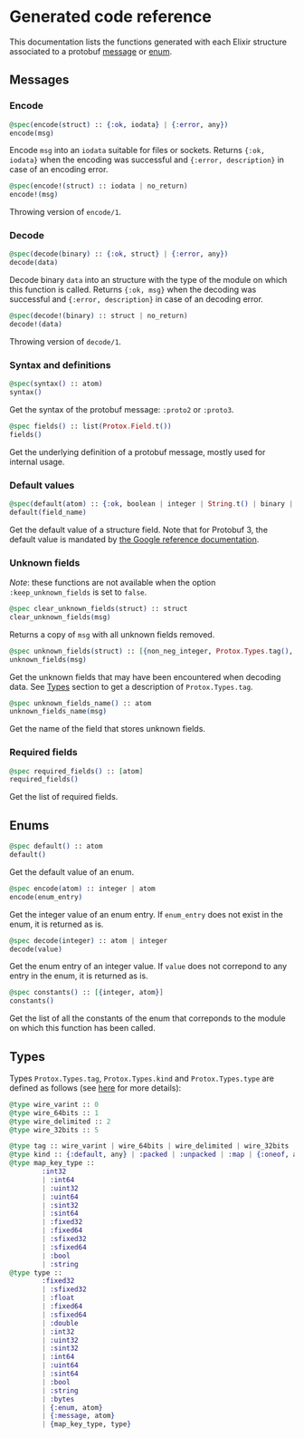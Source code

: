# Generated code reference

This documentation lists the functions generated with each Elixir structure associated to a protobuf [message](documentation/reference.md#messages) or [enum](documentation/reference.md#enums).

## Messages

### Encode

```elixir
@spec(encode(struct) :: {:ok, iodata} | {:error, any})
encode(msg)
```

Encode `msg` into an `iodata` suitable for files or sockets.
Returns `{:ok, iodata}` when the encoding was successful and `{:error, description}` in case of an encoding error.


```elixir
@spec(encode!(struct) :: iodata | no_return)
encode!(msg)
```

Throwing version of `encode/1`.

### Decode

```elixir
@spec(decode(binary) :: {:ok, struct} | {:error, any})
decode(data)
```

Decode binary `data` into an structure with the type of the module on which this function is called.
Returns `{:ok, msg}` when the decoding was successful and `{:error, description}` in case of an decoding error.


```elixir
@spec(decode!(binary) :: struct | no_return)
decode!(data)
```

Throwing version of `decode/1`.

### Syntax and definitions

```elixir
@spec(syntax() :: atom)
syntax()
```
Get the syntax of the protobuf message: `:proto2` or `:proto3`.

```elixir
@spec fields() :: list(Protox.Field.t())
fields()
```
Get the underlying definition of a protobuf message, mostly used for internal usage.

### Default values

```elixir
@spec(default(atom) :: {:ok, boolean | integer | String.t() | binary | float} | {:error, atom}
default(field_name)
```

Get the default value of a structure field. Note that for Protobuf 3, the default value is mandated by [the Google reference documentation](https://developers.google.com/protocol-buffers/docs/proto3#default).

### Unknown fields

_Note_: these functions are not available when the option `:keep_unknown_fields` is set to `false`.

```elixir
@spec clear_unknown_fields(struct) :: struct
clear_unknown_fields(msg)
```
Returns a copy of `msg` with all unknown fields removed.

```elixir
@spec unknown_fields(struct) :: [{non_neg_integer, Protox.Types.tag(), binary}]
unknown_fields(msg)
```
Get the unknown fields that may have been encountered when decoding data.
See [Types](documentation/reference.md#types) section to get a description of `Protox.Types.tag`.

```elixir
@spec unknown_fields_name() :: atom
unknown_fields_name(msg)
```
Get the name of the field that stores unknown fields.

### Required fields

```elixir
@spec required_fields() :: [atom]
required_fields()
```
Get the list of required fields.

## Enums

```elixir
@spec default() :: atom
default()
```
Get the default value of an enum.

```elixir
@spec encode(atom) :: integer | atom
encode(enum_entry)
```
Get the integer value of an enum entry. If `enum_entry` does not exist in the enum, it is returned as is.


```elixir
@spec decode(integer) :: atom | integer
decode(value)
```
Get the enum entry of an integer value. If `value` does not correpond to any entry in the enum, it is returned as is.

```elixir
@spec constants() :: [{integer, atom}]
constants()
```
Get the list of all the constants of the enum that correponds to the module on which this function has been called.

## Types

Types `Protox.Types.tag`, `Protox.Types.kind` and `Protox.Types.type` are defined as follows
(see [here](https://developers.google.com/protocol-buffers/docs/encoding#structure) for more details):

```elixir
@type wire_varint :: 0
@type wire_64bits :: 1
@type wire_delimited :: 2
@type wire_32bits :: 5

@type tag :: wire_varint | wire_64bits | wire_delimited | wire_32bits
@type kind :: {:default, any} | :packed | :unpacked | :map | {:oneof, atom}
@type map_key_type ::
        :int32
        | :int64
        | :uint32
        | :uint64
        | :sint32
        | :sint64
        | :fixed32
        | :fixed64
        | :sfixed32
        | :sfixed64
        | :bool
        | :string
@type type ::
        :fixed32
        | :sfixed32
        | :float
        | :fixed64
        | :sfixed64
        | :double
        | :int32
        | :uint32
        | :sint32
        | :int64
        | :uint64
        | :sint64
        | :bool
        | :string
        | :bytes
        | {:enum, atom}
        | {:message, atom}
        | {map_key_type, type}

```
